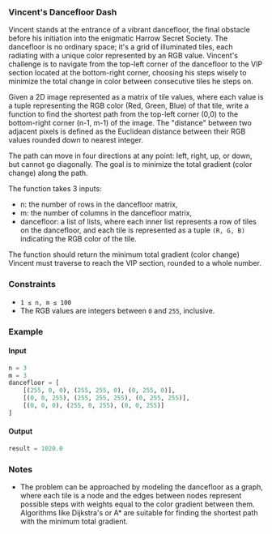 ### Vincent's Dancefloor Dash

Vincent stands at the entrance of a vibrant dancefloor, the final obstacle before his initiation into the enigmatic Harrow Secret Society. The dancefloor is no ordinary space; it's a grid of illuminated tiles, each radiating with a unique color represented by an RGB value. Vincent's challenge is to navigate from the top-left corner of the dancefloor to the VIP section located at the bottom-right corner, choosing his steps wisely to minimize the total change in color between consecutive tiles he steps on.

Given a 2D image represented as a matrix of tile values, where each value is a tuple representing the RGB color (Red, Green, Blue) of that tile, write a function to find the shortest path from the top-left corner (0,0) to the bottom-right corner (n-1, m-1) of the image. The "distance" between two adjacent pixels is defined as the Euclidean distance between their RGB values rounded down to nearest integer.

The path can move in four directions at any point: left, right, up, or down, but cannot go diagonally. The goal is to minimize the total gradient (color change) along the path.

The function takes 3 inputs: 
- n: the number of rows in the dancefloor matrix,  
- m: the number of columns in the dancefloor matrix,  
- dancefloor: a list of lists, where each inner list represents a row of tiles on the dancefloor, and each tile is represented as a tuple `(R, G, B)` indicating the RGB color of the tile.

The function should return the minimum total gradient (color change) Vincent must traverse to reach the VIP section, rounded to a whole number.

<!-- #### Function Signature

```python
def find_min_color_change(n: int, m: int, dancefloor: List[List[Tuple[int, int, int]]]) -> float:
``` -->

### Constraints

- `1 ≤ n, m ≤ 100`
- The RGB values are integers between `0` and `255`, inclusive.


### Example

#### Input

```python
n = 3
m = 3
dancefloor = [
    [(255, 0, 0), (255, 255, 0), (0, 255, 0)],
    [(0, 0, 255), (255, 255, 255), (0, 255, 255)],
    [(0, 0, 0), (255, 0, 255), (0, 0, 255)]
]
```

#### Output

```python
result = 1020.0
```

### Notes
- The problem can be approached by modeling the dancefloor as a graph, where each tile is a node and the edges between nodes represent possible steps with weights equal to the color gradient between them. Algorithms like Dijkstra's or A* are suitable for finding the shortest path with the minimum total gradient.
